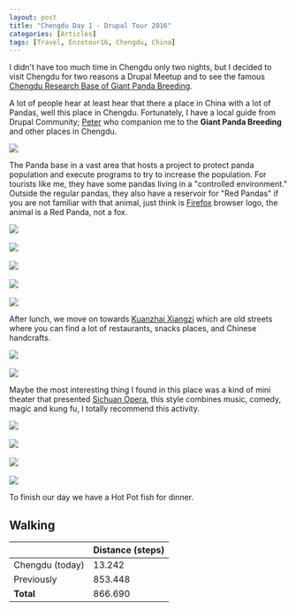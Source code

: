 ```yaml
---
layout: post
title: "Chengdu Day 1 - Drupal Tour 2016"
categories: [Articles]
tags: [Travel, Enzotour16, Chengdu, China]
---
```

I didn't have too much time in Chengdu only two nights, but I decided to visit Chengdu for two reasons a Drupal Meetup and to see the famous [Chengdu Research Base of Giant Panda Breeding](https://en.wikipedia.org/wiki/Chengdu_Research_Base_of_Giant_Panda_Breeding).

A lot of people hear at least hear that there a place in China with a lot of Pandas, well this place in Chengdu. Fortunately, I have a local guide from Drupal Community; [Peter](http://leilei.libruce.cn) who companion me to the **Giant Panda Breeding** and other places in Chengdu.

<img style="margin-right: 20px;" src="{{site.url }}/assets/img/chengdu-peter.jpg"/> 

The Panda base in a vast area that hosts a project to protect panda population and execute programs to try to increase the population. For tourists like me, they have some pandas living in a "controlled environment." Outside the regular pandas, they also have a reservoir for "Red Pandas" if you are not familiar with that animal, just think is [Firefox](firefox.com) browser logo, the animal is a Red Panda, not a fox.

<img style="margin-right: 20px;" src="{{site.url }}/assets/img/chengdu-panda-1.jpg"/>
<br/><br/> 
<img style="margin-right: 20px;" src="{{site.url }}/assets/img/chengdu-panda-2.jpg"/>
<br/><br/> 
<img style="margin-right: 20px;" src="{{site.url }}/assets/img/chengdu-panda-3.jpg"/>
<br/><br/> 
<img style="margin-right: 20px;" src="{{site.url }}/assets/img/chengdu-panda-4.jpg"/>
<br/><br/> 
<img style="margin-right: 20px;" src="{{site.url }}/assets/img/chengdu-red-panda.jpg"/>

After lunch, we move on towards [Kuanzhai Xiangzi](https://www.travelchinaguide.com/attraction/sichuan/chengdu/wide-narrow-alley.htm) which are old streets where you can find a lot of restaurants, snacks places, and Chinese handcrafts.

<img style="margin-right: 20px;" src="{{site.url }}/assets/img/kuanzhai-xiangzi-1.jpg"/>
<br/><br/> 
<img style="margin-right: 20px;" src="{{site.url }}/assets/img/kuanzhai-xiangzi-2.jpg"/>

Maybe the most interesting thing I found in this place was a kind of mini theater that presented [Sichuan Opera](https://en.wikipedia.org/wiki/Sichuanese_opera), this style combines music, comedy, magic and kung fu, I totally recommend this activity.

<img style="margin-right: 20px;" src="{{site.url }}/assets/img/sichuan-opera-1.jpg"/>
<br/><br/> 
<img style="margin-right: 20px;" src="{{site.url }}/assets/img/sichuan-opera-2.jpg"/>
<br/><br/> 
<img style="margin-right: 20px;" src="{{site.url }}/assets/img/sichuan-opera-3.jpg"/>
<br/><br/> 
<img style="margin-right: 20px;" src="{{site.url }}/assets/img/sichuan-opera-4.jpg"/>

To finish our day we have a Hot Pot fish for dinner.

## Walking
|  | Distance (steps) |
|---|---|
| Chengdu (today) |  13.242 |
| Previously  | 853.448 |
| **Total**  | 866.690|